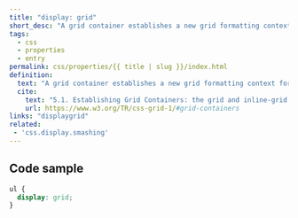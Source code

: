 ```yaml
---
title: "display: grid"
short_desc: "A grid container establishes a new grid formatting context for its contents."
tags:
  - css
  - properties
  - entry
permalink: css/properties/{{ title | slug }}/index.html
definition:
  text: "A grid container establishes a new grid formatting context for its contents."
  cite:
    text: "5.1. Establishing Grid Containers: the grid and inline-grid display values"
    url: https://www.w3.org/TR/css-grid-1/#grid-containers
links: "displaygrid"
related: 
 - 'css.display.smashing'
---
```


<h2 class="h3"><span>Code sample</span></h2>

```css
ul {
  display: grid;
}
```
